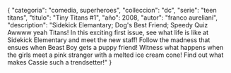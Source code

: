 {
    "categoria": "comedia, superheroes",
    "colleccion": "dc",
    "serie": "teen titans",
    "titulo": "Tiny Titans #1",
    "año": 2008,
    "autor": "franco aureliani",
    "description": "Sidekick Elemantary; Dog's Best Friend; Speedy Quiz
    Awwww yeah Titans! In this exciting first issue, see what life is like at Sidekick Elementary and meet the new staff! Follow the madness that ensues when Beast Boy gets a puppy friend! Witness what happens when the girls meet a pink stranger with a melted ice cream cone! Find out what makes Cassie such a trendsetter!"
}
